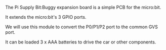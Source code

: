 <!--
---
name: Bit:Buggy
type: robot
manufacturer: Pi Supply
description: The Pi Supply Bit:Buggy expansion board is a simple PCB for the micro:bit.
pxt: https://github.com/PiSupply/pxt-bitbuggy
buy: https://uk.pi-supply.com/products/pi-supply-bit-buggy-car-with-microbit
image: 'pisupply-bitbuggy.jpg'
pin:
  P1:
    name: Left Wheel
    mode: digital
  P2:
    name: Right Wheel
    mode: digital
  P3:
    name: Ultrasonic
    mode: digital
-->
The Pi Supply Bit:Buggy expansion board is a simple PCB for the micro:bit.

It extends the micro:bit's 3 GPIO ports.

We will use this module to convert the P0/P1/P2 port to the common GVS port.

It can be loaded 3 x AAA batteries to drive the car or other components.
